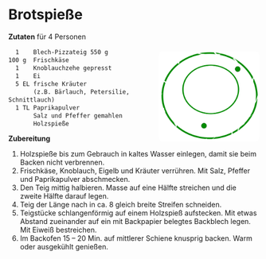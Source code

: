
Brotspieße
==========

<img align='right' style="margin:5ex 0 1ex 1em;border-radius:8px" width="40%" src="../images/QC-approved.svg">

**Zutaten** für 4 Personen
```
  1    Blech-Pizzateig 550 g
100 g  Frischkäse
  1    Knoblauchzehe gepresst
  1    Ei
  5 EL frische Kräuter
       (z.B. Bärlauch, Petersilie, Schnittlauch)
  1 TL Paprikapulver
       Salz und Pfeffer gemahlen
       Holzspieße
```

**Zubereitung**

1. Holzspieße bis zum Gebrauch in kaltes Wasser einlegen, damit sie beim Backen nicht verbrennen.
2. Frischkäse, Knoblauch, Eigelb und Kräuter verrühren. Mit Salz, Pfeffer und Paprikapulver abschmecken.
3. Den Teig mittig halbieren. Masse auf eine Hälfte streichen und die zweite Hälfte darauf legen. 
4. Teig der Länge nach in ca. 8 gleich breite Streifen schneiden.
5. Teigstücke schlangenförmig auf einem Holzspieß aufstecken. Mit etwas Abstand zueinander auf ein mit Backpapier belegtes Backblech legen. Mit Eiweiß bestreichen.
6. Im Backofen 15 – 20 Min. auf mittlerer Schiene knusprig backen. Warm oder ausgekühlt genießen.


